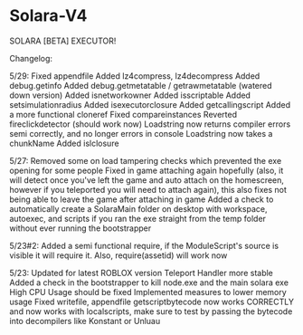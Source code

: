 # Solara-V4

SOLARA [BETA] EXECUTOR!

Changelog:

5/29: Fixed appendfile Added lz4compress, lz4decompress Added debug.getinfo Added debug.getmetatable / getrawmetatable (watered down version) Added isnetworkowner Added isscriptable Added setsimulationradius Added isexecutorclosure Added getcallingscript Added a more functional cloneref Fixed compareinstances Reverted fireclickdetector (should work now) Loadstring now returns compiler errors semi correctly, and no longer errors in console Loadstring now takes a chunkName Added islclosure

5/27: Removed some on load tampering checks which prevented the exe opening for some people Fixed in game attaching again hopefully (also, it will detect once you've left the game and auto attach on the homescreen, however if you teleported you will need to attach again), this also fixes not being able to leave the game after attaching in game Added a check to automatically create a SolaraMain folder on desktop with workspace, autoexec, and scripts if you ran the exe straight from the temp folder without ever running the bootstrapper

5/23#2: Added a semi functional require, if the ModuleScript's source is visible it will require it. Also, require(assetid) will work now

5/23: Updated for latest ROBLOX version Teleport Handler more stable Added a check in the bootstrapper to kill node.exe and the main solara exe High CPU Usage should be fixed Implemented measures to lower memory usage Fixed writefile, appendfile getscriptbytecode now works CORRECTLY and now works with localscripts, make sure to test by passing the bytecode into decompilers like Konstant or Unluau



